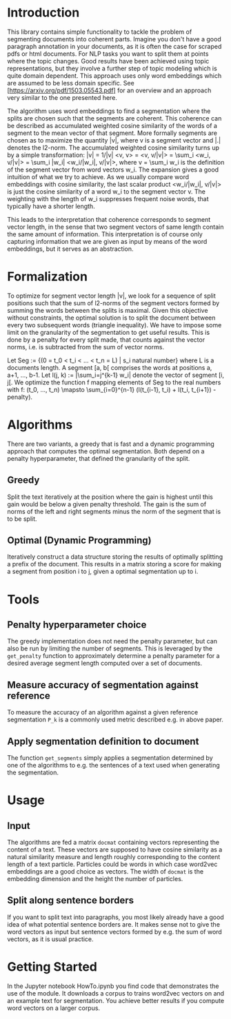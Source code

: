# Introduction
This library contains simple functionality to tackle the problem of segmenting
documents into coherent parts. Imagine you don't have a good paragraph
annotation in your documents, as it is often the case for scraped pdfs or html
documents. For NLP tasks you want to split them at points where the topic
changes. Good results have been achieved using topic representations, but they
involve a further step of topic modeling which is quite domain dependent. This
approach uses only word embeddings which are assumed to be less domain specific.
See [https://arxiv.org/pdf/1503.05543.pdf] for an overview and an approach very
similar to the one presented here.


The algorithm uses word embeddings to find a segmentation where the splits are
chosen such that the segments are coherent. This coherence can be described as
accumulated weighted cosine similarity of the words of a segment to the mean
vector of that segment.  More formally segments are chosen as to maximize the
quantity |v|, where v is a segment vector and |.| denotes the l2-norm. The
accumulated weighted cosine similarity turns up by a simple transformation:
|v| = 1/|v| <v, v> = <v, v/|v|> = \sum_i <w_i, v/|v|> = \sum_i |w_i| <w_i/|w_i|, v/|v|>,
where v = \sum_i w_i is the definition of the segment vector from word vectors
w_i. The expansion gives a good intuition of what we try to achieve. As we
usually compare word embeddings with cosine similarity, the last scalar product
<w_i/|w_i|, v/|v|> is just the cosine similarity of a word w_i to the segment
vector v. The weighting with the length of w_i suppresses frequent noise words,
that typically have a shorter length.

This leads to the interpretation that coherence corresponds to segment vector
length, in the sense that two segment vectors of same length contain the same
amount of information. This interpretation is of course only capturing
information that we are given as input by means of the word embeddings, but it
serves as an abstraction.

# Formalization

To optimize for segment vector length |v|, we look for a sequence of split
positions such that the sum of l2-norms of the segment vectors formed by summing
the words between the splits is maximal. Given this objective without
constraints, the optimal solution is to split the document between every two
subsequent words (triangle inequality). We have to impose some limit on the
granularity of the segmentation to get useful results. This is done by a penalty
for every split made, that counts against the vector norms, i.e. is subtracted
from the sum of vector norms.

Let Seg := {(0 = t_0 < t_i < ... < t_n = L) | s_i natural number} where L is a
documents length. A segment [a, b[ comprises the words at positions a, a+1, ...,
b-1. Let l(j, k) := |\sum_i=j^{k-1} w_i| denote the vector of segment [i, j[. We
optimize the function f mapping elements of Seg to the real numbers with
f: (t_0, ..., t_n) \mapsto \sum_{i=0}^{n-1} (l(t_{i-1}, t_i) + l(t_i, t_{i+1}) - penalty).

# Algorithms

There are two variants, a greedy that is fast and a dynamic programming approach
that computes the optimal segmentation. Both depend on a penalty hyperparameter,
that defined the granularity of the split.

## Greedy
Split the text iteratively at the position where the gain is highest until this
gain would be below a given penalty threshold. The gain is the sum of norms of
the left and right segments minus the norm of the segment that is to be split.

## Optimal (Dynamic Programming)
Iteratively construct a data structure storing the results of optimally
splitting a prefix of the document. This results in a matrix storing a score
for making a segment from position i to j, given a optimal segmentation up to i.

# Tools

## Penalty hyperparameter choice
The greedy implementation does not need the penalty parameter, but can also be
run by limiting the number of segments. This is leveraged by the `get_penalty`
function to approximately determine a penalty parameter for a desired average
segment length computed over a set of documents.

## Measure accuracy of segmentation against reference
To measure the accuracy of an algorithm against a given reference segmentation
`P_k` is a commonly used metric described e.g. in above paper.

## Apply segmentation definition to document
The function `get_segments` simply applies a segmentation determined by one of
the algorithms to e.g. the sentences of a text used when generating the
segmentation.

# Usage

## Input
The algorithms are fed a matrix `docmat` containing vectors representing the
content of a text. These vectors are supposed to have cosine similarity as a
natural similarity measure and length roughly corresponding to the content
length of a text particle. Particles could be words in which case word2vec
embeddings are a good choice as vectors. The width of `docmat` is the embedding
dimension and the height the number of particles.

## Split along sentence borders
If you want to split text into paragraphs, you most likely already have a good
idea of what potential sentence borders are. It makes sense not to give the word
vectors as input but sentence vectors formed by e.g. the sum of word vectors, as
it is usual practice.


# Getting Started
In the Jupyter notebook HowTo.ipynb you find code that demonstrates the use of
the module. It downloads a corpus to trains word2vec vectors on and an example
text for segmentation. You achieve better results if you compute word vectors on
a larger corpus.
